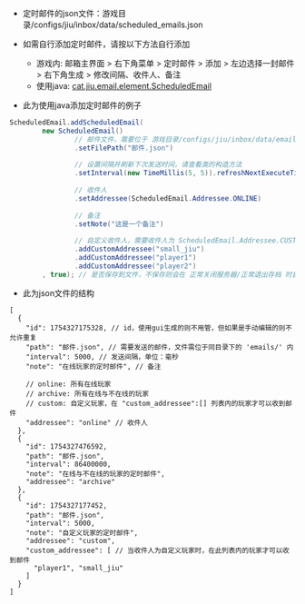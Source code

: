 * 定时邮件的json文件：游戏目录/configs/jiu/inbox/data/scheduled_emails.json

* 如需自行添加定时邮件，请按以下方法自行添加
  * 游戏内: 邮箱主界面 > 右下角菜单 > 定时邮件 > 添加 > 左边选择一封邮件 > 右下角生成 > 修改间隔、收件人、备注
  * 使用java: [cat.jiu.email.element.ScheduledEmail](https://github.com/SmallJiu/Inbox/blob/1.20.1/src/main/java/cat/jiu/email/element/ScheduledEmail.java)


* 此为使用java添加定时邮件的例子
```java
ScheduledEmail.addScheduledEmail(
        new ScheduledEmail()
                // 邮件文件，需要位于 游戏目录/configs/jiu/inbox/data/emails/ 
                .setFilePath("邮件.json")
    
                // 设置间隔并刷新下次发送时间，请查看类的构造方法
                .setInterval(new TimeMillis(5, 5)).refreshNextExecuteTime()
    
                // 收件人
                .setAddressee(ScheduledEmail.Addressee.ONLINE)
    
                // 备注
                .setNote("这是一个备注")
    
                // 自定义收件人，需要收件人为 ScheduledEmail.Addressee.CUSTOM 才生效
                .addCustomAddressee("small_jiu")
                .addCustomAddressee("player1")
                .addCustomAddressee("player2")
        , true); // 是否保存到文件，不保存则会在 正常关闭服务器/正常退出存档 时自动保存
```

- 此为json文件的结构
```json5
[
  {
    "id": 1754327175328, // id，使用gui生成的则不用管，但如果是手动编辑的则不允许重复
    "path": "邮件.json", // 需要发送的邮件，文件需位于同目录下的 'emails/' 内
    "interval": 5000, // 发送间隔，单位：毫秒
    "note": "在线玩家的定时邮件", // 备注 

    // online: 所有在线玩家
    // archive: 所有在线与不在线的玩家
    // custom: 自定义玩家，在 "custom_addressee":[] 列表内的玩家才可以收到邮件
    "addressee": "online" // 收件人
  },
  {
    "id": 1754327476592,
    "path": "邮件.json",
    "interval": 86400000,
    "note": "在线与不在线的玩家的定时邮件",
    "addressee": "archive"
  },
  {
    "id": 1754327177452,
    "path": "邮件.json",
    "interval": 5000,
    "note": "自定义玩家的定时邮件",
    "addressee": "custom",
    "custom_addressee": [ // 当收件人为自定义玩家时，在此列表内的玩家才可以收到邮件
      "player1", "small_jiu"
    ]
  }
]
```
